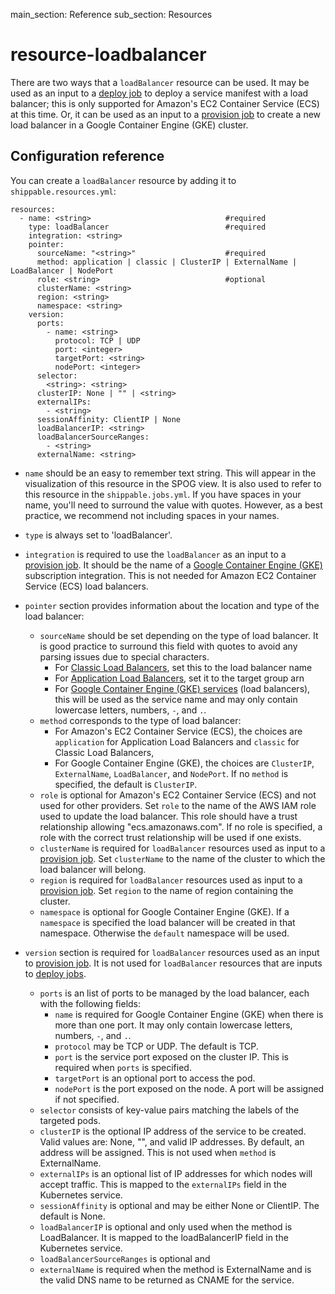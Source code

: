 main_section: Reference
sub_section: Resources

# resource-loadbalancer
There are two ways that a `loadBalancer` resource can be used.  It may be used as an input to a [deploy job](job-deploy/) to deploy a service manifest with a load balancer; this is only supported for Amazon's EC2 Container Service (ECS) at this time. Or, it can be used as an input to a [provision job](job-provision/) to create a new load balancer in a Google Container Engine (GKE) cluster.

## Configuration reference
You can create a `loadBalancer` resource by adding it to `shippable.resources.yml`:

```
resources:
  - name: <string>                              #required
    type: loadBalancer                          #required
    integration: <string>
    pointer:
      sourceName: "<string>"                    #required
      method: application | classic | ClusterIP | ExternalName | LoadBalancer | NodePort
      role: <string>                            #optional
      clusterName: <string>
      region: <string>
      namespace: <string>
    version:
      ports:
        - name: <string>
          protocol: TCP | UDP
          port: <integer>
          targetPort: <string>
          nodePort: <integer>
      selector:
        <string>: <string>
      clusterIP: None | "" | <string>
      externalIPs:
        - <string>
      sessionAffinity: ClientIP | None
      loadBalancerIP: <string>
      loadBalancerSourceRanges:
        - <string>
      externalName: <string>

```

* `name` should be an easy to remember text string. This will appear in the visualization of this resource in the SPOG view. It is also used to refer to this resource in the `shippable.jobs.yml`. If you have spaces in your name, you'll need to surround the value with quotes. However, as a best practice, we recommend not including spaces in your names.

* `type` is always set to 'loadBalancer'.

* `integration` is required to use the `loadBalancer` as an input to a [provision job](job-provision/).  It should be the name of a [Google Container Engine (GKE)](int-gke/) subscription integration. This is not needed for Amazon EC2 Container Service (ECS) load balancers.

* `pointer` section provides information about the location and type of the load balancer:
    * `sourceName` should be set depending on the type of load balancer. It is good practice to surround this field with quotes to avoid any parsing issues due to special characters.
        * For <a href="https://aws.amazon.com/elasticloadbalancing/classicloadbalancer/" target="_blank">Classic Load Balancers</a>, set this to the load balancer name
        * For <a href="https://aws.amazon.com/elasticloadbalancing/applicationloadbalancer/" target="_blank">Application Load Balancers</a>, set it to the target group arn
        * For [Google Container Engine (GKE) services](https://kubernetes.io/docs/user-guide/services/) (load balancers), this will be used as the service name and may only contain lowercase letters, numbers, `-`, and `.`.
    * `method` corresponds to the type of load balancer:
        * For Amazon's EC2 Container Service (ECS), the choices are `application` for Application Load Balancers and `classic` for Classic Load Balancers,
        * For Google Container Engine (GKE), the choices are `ClusterIP`, `ExternalName`, `LoadBalancer`, and `NodePort`.  If no `method` is specified, the default is `ClusterIP`.
    * `role` is optional for Amazon's EC2 Container Service (ECS) and not used for other providers.  Set `role` to the name of the AWS IAM role used to update the load balancer. This role should have a trust relationship allowing "ecs.amazonaws.com". If no role is specified, a role with the correct trust relationship will be used if one exists.
    * `clusterName` is required for `loadBalancer` resources used as input to a [provision job](job-provision/).  Set `clusterName` to the name of the cluster to which the load balancer will belong.
    * `region` is required for `loadBalancer` resources used as input to a [provision job](job-provision/).  Set `region` to the name of region containing the cluster.
    * `namespace` is optional for Google Container Engine (GKE).  If a `namespace` is specified the load balancer will be created in that namespace.  Otherwise the `default` namespace will be used.

* `version` section is required for `loadBalancer` resources used as an input to [provision job](job-provision/). It is not used for `loadBalancer` resources that are inputs to [deploy jobs](job-deploy/).
    * `ports` is an list of ports to be managed by the load balancer, each with the following fields:
        * `name` is required for Google Container Engine (GKE) when there is more than one port.  It may only contain lowercase letters, numbers, `-`, and `.`.
        * `protocol` may be TCP or UDP.  The default is TCP.
        * `port` is the service port exposed on the cluster IP.  This is required when `ports` is specified.
        * `targetPort` is an optional port to access the pod.
        * `nodePort` is the port exposed on the node.  A port will be assigned if not specified.
    * `selector` consists of key-value pairs matching the labels of the targeted pods.
    * `clusterIP` is the optional IP address of the service to be created.  Valid values are: None, "", and valid IP addresses.  By default, an address will be assigned.  This is not used when `method` is ExternalName.
    * `externalIPs` is an optional list of IP addresses for which nodes will accept traffic.  This is mapped to the `externalIPs` field in the Kubernetes service.
    * `sessionAffinity` is optional and may be either None or ClientIP.  The default is None.
    * `loadBalancerIP` is optional and only used when the method is LoadBalancer.  It is mapped to the loadBalancerIP field in the Kubernetes service.
    * `loadBalancerSourceRanges` is optional and
    * `externalName` is required when the method is ExternalName and is the valid DNS name to be returned as CNAME for the service.
    
